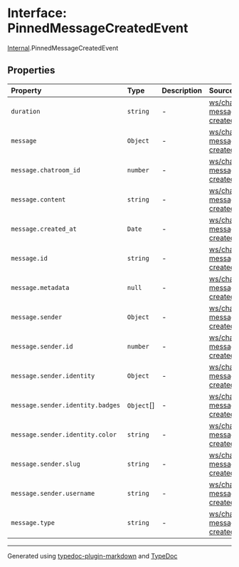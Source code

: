# Interface: PinnedMessageCreatedEvent

[Internal](../index.md).PinnedMessageCreatedEvent

## Properties

| Property | Type | Description | Source |
| :------ | :------ | :------ | :------ |
| `duration` | `string` | - | [ws/chatroom/dto/pinned-message-created.event.ts:23](https://github.com/zSoulweaver/kient/blob/cb3a38e/src/ws/chatroom/dto/pinned-message-created.event.ts#L23) |
| `message` | `Object` | - | [ws/chatroom/dto/pinned-message-created.event.ts:2](https://github.com/zSoulweaver/kient/blob/cb3a38e/src/ws/chatroom/dto/pinned-message-created.event.ts#L2) |
| `message.chatroom_id` | `number` | - | [ws/chatroom/dto/pinned-message-created.event.ts:4](https://github.com/zSoulweaver/kient/blob/cb3a38e/src/ws/chatroom/dto/pinned-message-created.event.ts#L4) |
| `message.content` | `string` | - | [ws/chatroom/dto/pinned-message-created.event.ts:5](https://github.com/zSoulweaver/kient/blob/cb3a38e/src/ws/chatroom/dto/pinned-message-created.event.ts#L5) |
| `message.created_at` | `Date` | - | [ws/chatroom/dto/pinned-message-created.event.ts:7](https://github.com/zSoulweaver/kient/blob/cb3a38e/src/ws/chatroom/dto/pinned-message-created.event.ts#L7) |
| `message.id` | `string` | - | [ws/chatroom/dto/pinned-message-created.event.ts:3](https://github.com/zSoulweaver/kient/blob/cb3a38e/src/ws/chatroom/dto/pinned-message-created.event.ts#L3) |
| `message.metadata` | `null` | - | [ws/chatroom/dto/pinned-message-created.event.ts:21](https://github.com/zSoulweaver/kient/blob/cb3a38e/src/ws/chatroom/dto/pinned-message-created.event.ts#L21) |
| `message.sender` | `Object` | - | [ws/chatroom/dto/pinned-message-created.event.ts:8](https://github.com/zSoulweaver/kient/blob/cb3a38e/src/ws/chatroom/dto/pinned-message-created.event.ts#L8) |
| `message.sender.id` | `number` | - | [ws/chatroom/dto/pinned-message-created.event.ts:9](https://github.com/zSoulweaver/kient/blob/cb3a38e/src/ws/chatroom/dto/pinned-message-created.event.ts#L9) |
| `message.sender.identity` | `Object` | - | [ws/chatroom/dto/pinned-message-created.event.ts:12](https://github.com/zSoulweaver/kient/blob/cb3a38e/src/ws/chatroom/dto/pinned-message-created.event.ts#L12) |
| `message.sender.identity.badges` | `Object`[] | - | [ws/chatroom/dto/pinned-message-created.event.ts:14](https://github.com/zSoulweaver/kient/blob/cb3a38e/src/ws/chatroom/dto/pinned-message-created.event.ts#L14) |
| `message.sender.identity.color` | `string` | - | [ws/chatroom/dto/pinned-message-created.event.ts:13](https://github.com/zSoulweaver/kient/blob/cb3a38e/src/ws/chatroom/dto/pinned-message-created.event.ts#L13) |
| `message.sender.slug` | `string` | - | [ws/chatroom/dto/pinned-message-created.event.ts:11](https://github.com/zSoulweaver/kient/blob/cb3a38e/src/ws/chatroom/dto/pinned-message-created.event.ts#L11) |
| `message.sender.username` | `string` | - | [ws/chatroom/dto/pinned-message-created.event.ts:10](https://github.com/zSoulweaver/kient/blob/cb3a38e/src/ws/chatroom/dto/pinned-message-created.event.ts#L10) |
| `message.type` | `string` | - | [ws/chatroom/dto/pinned-message-created.event.ts:6](https://github.com/zSoulweaver/kient/blob/cb3a38e/src/ws/chatroom/dto/pinned-message-created.event.ts#L6) |

***

Generated using [typedoc-plugin-markdown](https://www.npmjs.com/package/typedoc-plugin-markdown) and [TypeDoc](https://typedoc.org/)
